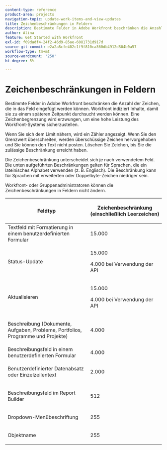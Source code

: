 ```yaml
---
content-type: reference
product-area: projects
navigation-topic: update-work-items-and-view-updates
title: Zeichenbeschränkungen in Feldern
description: Bestimmte Felder in Adobe Workfront beschränken die Anzahl der Zeichen, die in das Feld eingefügt werden können. Workfront indiziert Inhalte, damit sie zu einem späteren Zeitpunkt durchsucht werden können. Eine Zeichenbegrenzung wird erzwungen, um eine hohe Leistung des Workfront-Systems sicherzustellen.
author: Alina
feature: Get Started with Workfront
exl-id: f09dadf4-24f2-46d9-85ae-6081731d917d
source-git-commit: e2a2a8cfe402c1f9f810ca360db4912d804b0a57
workflow-type: tm+mt
source-wordcount: '250'
ht-degree: 5%

---
```


# Zeichenbeschränkungen in Feldern

Bestimmte Felder in Adobe Workfront beschränken die Anzahl der Zeichen, die in das Feld eingefügt werden können. Workfront indiziert Inhalte, damit sie zu einem späteren Zeitpunkt durchsucht werden können. Eine Zeichenbegrenzung wird erzwungen, um eine hohe Leistung des Workfront-Systems sicherzustellen.

Wenn Sie sich dem Limit nähern, wird ein Zähler angezeigt. Wenn Sie den Grenzwert überschreiten, werden überschüssige Zeichen hervorgehoben und Sie können den Text nicht posten. Löschen Sie Zeichen, bis Sie die zulässige Beschränkung erreicht haben.

Die Zeichenbeschränkung unterscheidet sich je nach verwendetem Feld. Die unten aufgeführten Beschränkungen gelten für Sprachen, die ein lateinisches Alphabet verwenden (z. B. Englisch). Die Beschränkung kann für Sprachen mit erweiterten oder Doppelbyte-Zeichen niedriger sein.

Workfront- oder Gruppenadministratoren können die Zeichenbeschränkungen in Feldern nicht ändern.

<table style="table-layout:auto"> 
 <col> 
 <col> 
 <thead> 
  <tr> 
   <th> <p><strong>Feldtyp</strong> </p> </th> 
   <th> <p><strong>Zeichenbeschränkung (</strong><strong>einschließlich Leerzeichen)</strong> </p> </th> 
  </tr> 
 </thead> 
 <tbody> 
  <tr> 
   <td>Textfeld mit Formatierung in einem benutzerdefinierten Formular</td> 
   <td>15.000</td> 
  </tr> 
  <tr> 
   <td> <p>Status-Update</p> </td> 
   <td> <p>15.000</p>
   <p> 4.000 bei Verwendung der API</p> </td> 
  </tr> 
  <tr> 
   <td> <p>Aktualisieren</p> </td> 
   <td> <p>15.000</p> 
   <p> 4.000 bei Verwendung der API</p></td> 
  </tr> 
  <tr> 
   <td> <p>Beschreibung (Dokumente, Aufgaben, Probleme, Portfolios, Programme und Projekte)</p> </td> 
   <td> <p>4.000</p> </td> 
  </tr> 
  <tr> 
   <td>Beschreibungsfeld in einem benutzerdefinierten Formular</td> 
   <td>4.000</td> 
  </tr> 
  <tr> 
   <td> <p>Benutzerdefinierter Datenabsatz oder Einzelzeilentext </p> </td> 
   <td> <p>2.000</p> </td> 
  </tr> 
  <tr> 
   <td> <p>Beschreibungsfeld im Report Builder</p> </td> 
   <td> <p>512</p> </td> 
  </tr> 
  <tr> 
   <td> <p>Dropdown-Menübeschriftung</p> </td> 
   <td> <p>255</p> </td> 
  </tr> 
  <tr> 
   <td> <p>Objektname</p> </td> 
   <td> <p>255</p> </td> 
  </tr> 
 </tbody> 
</table>
